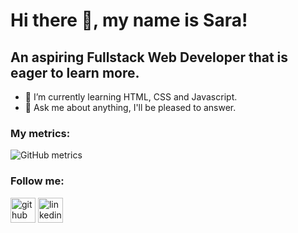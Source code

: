 <h1>Hi there 👋, my name is Sara!</h1>
<h2>An aspiring Fullstack Web Developer that is eager to learn more.</h2>

- 🌱 I’m currently learning HTML, CSS and Javascript. 
- 💬 Ask me about anything, I'll be pleased to answer.
 
<h3>My metrics:</h3>

![GitHub metrics](https://metrics.lecoq.io/saracvital)

<h3>Follow me:</h3>

[<img src='https://cdn.jsdelivr.net/npm/simple-icons@3.0.1/icons/github.svg' alt='github' height='40'>](https://github.com/saracvital)  [<img src='https://cdn.jsdelivr.net/npm/simple-icons@3.0.1/icons/linkedin.svg' alt='linkedin' height='40'>](https://www.linkedin.com/in/https://www.linkedin.com/in/saravital/)


 
